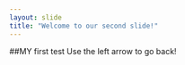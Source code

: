 ```yaml
---
layout: slide
title: "Welcome to our second slide!"
---
```

##MY first test
Use the left arrow to go back!
